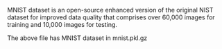 MNIST dataset is an open-source enhanced version of the original NIST dataset for improved data quality that comprises over 60,000 images for training and 10,000 images for testing.

The above file has MNIST dataset in mnist.pkl.gz
